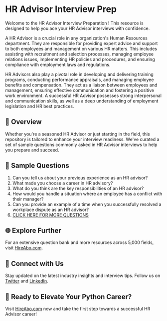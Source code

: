 # HR Advisor Interview Prep

Welcome to the HR Advisor Interview Preparation ! This resource is designed to help you ace your HR Advisor interviews with confidence.

A HR Advisor is a crucial role in any organization's Human Resources department. They are responsible for providing expert advice and support to both employees and management on various HR matters. This includes assisting with recruitment and selection processes, managing employee relations issues, implementing HR policies and procedures, and ensuring compliance with employment laws and regulations.

HR Advisors also play a pivotal role in developing and delivering training programs, conducting performance appraisals, and managing employee benefits and compensation. They act as a liaison between employees and management, ensuring effective communication and fostering a positive work environment. A successful HR Advisor possesses strong interpersonal and communication skills, as well as a deep understanding of employment legislation and HR best practices.

## 🚀 Overview

Whether you're a seasoned HR Advisor or just starting in the field, this repository is tailored to enhance your interview readiness. We've curated a set of sample questions commonly asked in HR Advisor interviews to help you prepare and succeed.

## 📝 Sample Questions

1. Can you tell us about your previous experience as an HR advisor?
2. What made you choose a career in HR advisory?
3. What do you think are the key responsibilities of an HR advisor?
4. How would you handle a situation where an employee has a conflict with their manager?
5. Can you provide an example of a time when you successfully resolved a workplace dispute as an HR advisor?
6. [CLICK HERE FOR MORE QUESTIONS](https://hireabo.com/job/1_1_10/HR%20Advisor)

## 🌐 Explore Further

For an extensive question bank and more resources across 5,000 fields, visit [HireAbo.com](https://www.hireabo.com).

## 📱 Connect with Us

Stay updated on the latest industry insights and interview tips. Follow us on [Twitter](https://twitter.com/hireabo) and [LinkedIn](https://www.linkedin.com/in/hire-abo-3609972a8/).

## 🚀 Ready to Elevate Your Python Career?

Visit [HireAbo.com](https://www.hireabo.com) now and take the first step towards a successful HR Advisor career!